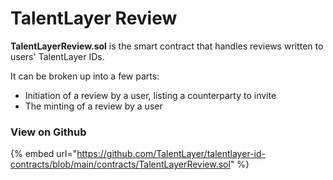 # TalentLayer Review

**TalentLayerReview.sol** is the smart contract that handles reviews written to users' TalentLayer IDs.

It can be broken up into a few parts:&#x20;

* Initiation of a review by a user, listing a counterparty to invite
* The minting of a review by a user

### View on Github

{% embed url="https://github.com/TalentLayer/talentlayer-id-contracts/blob/main/contracts/TalentLayerReview.sol" %}
